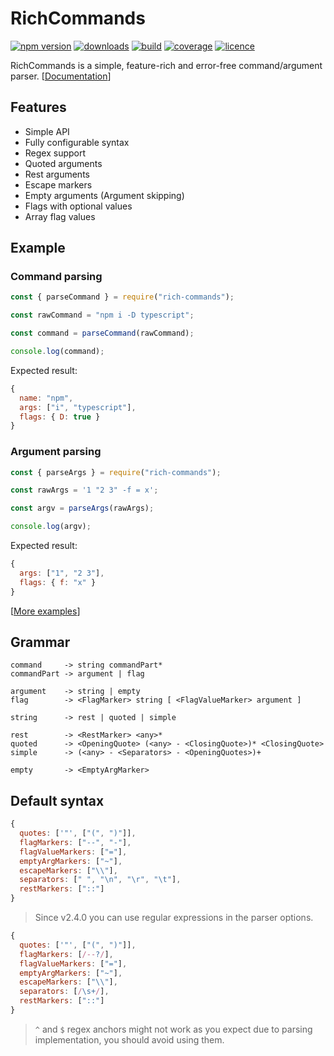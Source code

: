 # RichCommands

[![npm version](https://badge.fury.io/js/rich-commands.svg)][npm]
[![downloads](https://img.shields.io/npm/dw/rich-commands)][npm]
[![build](https://travis-ci.org/4erem6a/RichCommands.svg?branch=master)][ci]
[![coverage](https://img.shields.io/coveralls/github/4erem6a/RichCommands)][coveralls]
[![licence](https://img.shields.io/github/license/4erem6a/RichCommands)][licence]

RichCommands is a simple, feature-rich and error-free command/argument parser. [[Documentation][docs]]

[npm]: https://www.npmjs.com/package/rich-commands
[docs]: https://4erem6a.github.io/RichCommands
[coveralls]: https://coveralls.io/github/4erem6a/RichCommands
[ci]: https://travis-ci.org/4erem6a/RichCommands
[licence]: https://github.com/4erem6a/RichCommands/blob/master/LICENSE

## Features

- Simple API
- Fully configurable syntax
- Regex support
- Quoted arguments
- Rest arguments
- Escape markers
- Empty arguments (Argument skipping)
- Flags with optional values
- Array flag values

## Example

### Command parsing

```js
const { parseCommand } = require("rich-commands");

const rawCommand = "npm i -D typescript";

const command = parseCommand(rawCommand);

console.log(command);
```

Expected result:

```js
{
  name: "npm",
  args: ["i", "typescript"],
  flags: { D: true }
}
```

### Argument parsing

```js
const { parseArgs } = require("rich-commands");

const rawArgs = '1 "2 3" -f = x';

const argv = parseArgs(rawArgs);

console.log(argv);
```

Expected result:

```js
{
  args: ["1", "2 3"],
  flags: { f: "x" }
}
```

[[More examples](https://github.com/4erem6a/RichCommands/tree/master/examples)]

## Grammar

```
command     -> string commandPart*
commandPart -> argument | flag

argument    -> string | empty
flag        -> <FlagMarker> string [ <FlagValueMarker> argument ]

string      -> rest | quoted | simple

rest        -> <RestMarker> <any>*
quoted      -> <OpeningQuote> (<any> - <ClosingQuote>)* <ClosingQuote>
simple      -> (<any> - <Separators> - <OpeningQuotes>)+

empty       -> <EmptyArgMarker>
```

## Default syntax

```js
{
  quotes: ['"', ["(", ")"]],
  flagMarkers: ["--", "-"],
  flagValueMarkers: ["="],
  emptyArgMarkers: ["~"],
  escapeMarkers: ["\\"],
  separators: [" ", "\n", "\r", "\t"],
  restMarkers: ["::"]
}
```

> Since v2.4.0 you can use regular expressions in the parser options.

```js
{
  quotes: ['"', ["(", ")"]],
  flagMarkers: [/--?/],
  flagValueMarkers: ["="],
  emptyArgMarkers: ["~"],
  escapeMarkers: ["\\"],
  separators: [/\s+/],
  restMarkers: ["::"]
}
```

> `^` and `$` regex anchors might not work as you expect due to parsing implementation, you should avoid using them.
